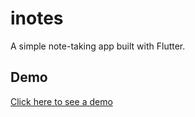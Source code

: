 # inotes

A simple note-taking app built with Flutter.

## Demo

[Click here to see a demo](https://inotes-dfe51.web.app)
